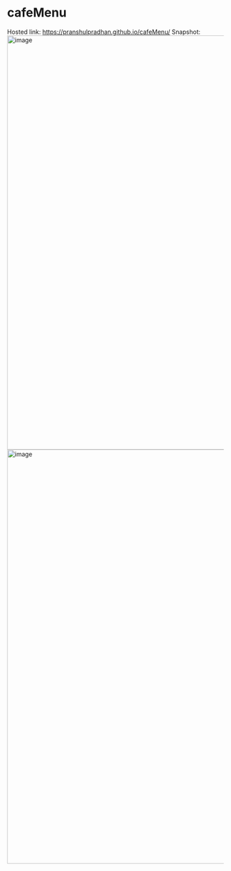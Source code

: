 # cafeMenu
Hosted link:
https://pranshulpradhan.github.io/cafeMenu/
Snapshot:
<img width="960" alt="image" src="https://github.com/pranshulpradhan/cafeMenu/assets/139995434/657b627d-e93c-4436-b080-bec65c6cf386">
<img width="960" alt="image" src="https://github.com/pranshulpradhan/cafeMenu/assets/139995434/ed5feb56-65f6-420c-ba9a-e0175dfba35b">

